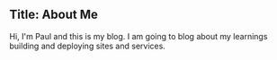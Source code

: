 Title: About Me
---
Hi, I'm Paul and this is my blog. I am going to blog about my learnings building and deploying sites and services. 